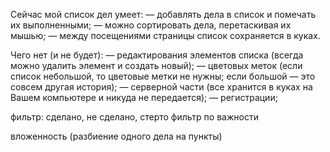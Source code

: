 Сейчас мой список дел умеет:
— добавлять дела в список и помечать их выполненными;
— можно сортировать дела, перетаскивая их мышью;
— между посещениями страницы список сохраняется в куках.

Чего нет (и не будет):
— редактирования элементов списка (всегда можно удалить элемент и создать новый);
— цветовых меток (если список небольшой, то цветовые метки не нужны; если большой — это совсем другая история);
— серверной части (все хранится в куках на Вашем компьютере и никуда не передается);
— регистрации;

фильтр: сделано, не сделано, стерто
фильтр по важности

вложенность (разбиение одного дела на пункты)
